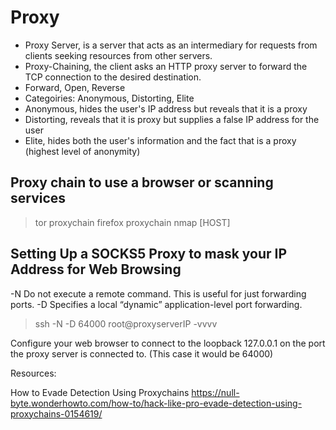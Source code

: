 # Proxy

- Proxy Server, is a server that acts as an intermediary for requests from clients seeking resources from other servers. 
- Proxy-Chaining, the client asks an HTTP proxy server to forward the TCP connection to the desired destination.
- Forward, Open, Reverse
- Categoiries: Anonymous, Distorting, Elite
- Anonymous, hides the user's IP address but reveals that it is a proxy
- Distorting, reveals that it is proxy but supplies a false IP address for the user
- Elite, hides both the user's information and the fact that is a proxy (highest level of anonymity)

## Proxy chain to use a browser or scanning services

> tor
> proxychain firefox
> proxychain nmap [HOST]

##  Setting Up a SOCKS5 Proxy to mask your IP Address for Web Browsing

-N Do not execute a remote command.  This is useful for just forwarding ports.
-D Specifies a local “dynamic” application-level port forwarding.
> ssh -N -D 64000 root@proxyserverIP -vvvv

Configure your web browser to connect to the loopback 127.0.0.1 on the port 
the proxy server is connected to. (This case it would be 64000)

Resources:

How to Evade Detection Using Proxychains
https://null-byte.wonderhowto.com/how-to/hack-like-pro-evade-detection-using-proxychains-0154619/